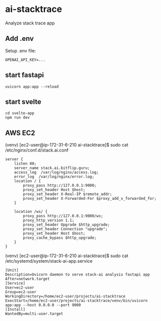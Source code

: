 # ai-stacktrace
Analyze stack trace app


## Add .env
Setup .env file:
```
OPENAI_API_KEY=...
```

## start fastapi
```
uvicorn app:app --reload
```

## start svelte
```
cd svelte-app
npm run dev
```

## AWS EC2
(venv) [ec2-user@ip-172-31-6-210 ai-stacktrace]$ sudo cat /etc/nginx/conf.d/stack.ai.conf
```
server {
    listen 80;
    server_name stack.ai.bitflip.guru;
    access_log  /var/log/nginx/access.log;
    error_log  /var/log/nginx/error.log;
    location / {
        proxy_pass http://127.0.0.1:9000;
        proxy_set_header Host $host;
        proxy_set_header X-Real-IP $remote_addr;
        proxy_set_header X-Forwarded-For $proxy_add_x_forwarded_for;
    }

    location /ws/ {
        proxy_pass http://127.0.0.1:9000/ws;
        proxy_http_version 1.1;
        proxy_set_header Upgrade $http_upgrade;
        proxy_set_header Connection "upgrade";
        proxy_set_header Host $host;
        proxy_cache_bypass $http_upgrade;
    }
}
```

(venv) [ec2-user@ip-172-31-6-210 ai-stacktrace]$ sudo cat /etc/systemd/system/stack-ai-app.service
```
[Unit]
Description=Uvicorn daemon to serve stack-ai analysis fastapi app
After=network.target
[Service]
User=ec2-user
Group=ec2-user
WorkingDirectory=/home/ec2-user/projects/ai-stacktrace
ExecStart=/home/ec2-user/projects/ai-stacktrace/venv/bin/uvicorn app:app --host 0.0.0.0 --port 9000
[Install]
WantedBy=multi-user.target
```
